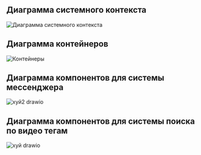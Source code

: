 ## Диаграмма системного контекста
![Диаграмма системного контекста](https://github.com/user-attachments/assets/2c178ea7-a899-4731-b3b0-702e69b34fb7)


## Диаграмма контейнеров
![Контейнеры](https://github.com/user-attachments/assets/6670f1d2-8f60-4e82-bf86-741a1f284742)

## Диаграмма компонентов для системы мессенджера
![хуй2 drawio](https://github.com/user-attachments/assets/f6e77d69-6ff4-4b02-b722-123f4f86124b)


## Диаграмма компонентов для системы поиска по видео тегам
![хуй drawio](https://github.com/user-attachments/assets/4134ba76-026e-46f4-8e2c-45eab4cc634f)


